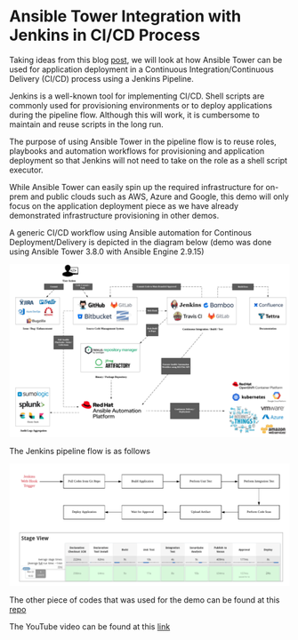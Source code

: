 # Ansible Tower Integration with Jenkins in CI/CD Process

Taking ideas from this blog [post](https://www.redhat.com/en/blog/integrating-ansible-jenkins-cicd-process), we will look at how Ansible Tower can be used for application deployment in a Continuous Integration/Continuous Delivery (CI/CD) process using a Jenkins Pipeline.

Jenkins is a well-known tool for implementing CI/CD. Shell scripts are commonly used for provisioning environments or to deploy applications during the pipeline flow. Although this will work, it is cumbersome to maintain and reuse scripts in the long run.

The purpose of using Ansible Tower in the pipeline flow is to reuse roles, playbooks and automation workflows for provisioning and application deployment so that Jenkins will not need to take on the role as a shell script executor.

While Ansible Tower can easily spin up the required infrastructure for on-prem and public clouds such as AWS, Azure and Google, this demo will only focus on the application deployment piece as we have already demonstrated infrastructure provisioning in other demos.

A generic CI/CD workflow using Ansible automation for Continous Deployment/Delivery is depicted in the diagram below (demo was done using Ansible Tower 3.8.0 with Ansible Engine 2.9.15)

![AnsibleJenkinsCICD](./images/ansible_jenkins_cicd.png)

The Jenkins pipeline flow is as follows

![AnsibleJenkinsPipeline](./images/ansible_jenkins_pipeline.png)

The other piece of codes that was used for the demo can be found at this [repo](https://github.com/eanylin/test-quarkus)

The YouTube video can be found at this [link](https://youtu.be/sBWlR9zFBdI)

